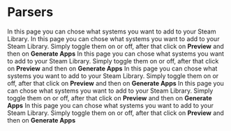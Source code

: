 # Parsers

In this page you can chose what systems you want to add to your Steam Library. In this page you can chose what systems you want to add to your Steam Library. Simply toggle them on or off, after that click on **Preview** and then on **Generate Apps** In this page you can chose what systems you want to add to your Steam Library. Simply toggle them on or off, after that click on **Preview** and then on **Generate Apps** In this page you can chose what systems you want to add to your Steam Library. Simply toggle them on or off, after that click on **Preview** and then on **Generate Apps** In this page you can chose what systems you want to add to your Steam Library. Simply toggle them on or off, after that click on **Preview** and then on **Generate Apps** In this page you can chose what systems you want to add to your Steam Library. Simply toggle them on or off, after that click on **Preview** and then on **Generate Apps**